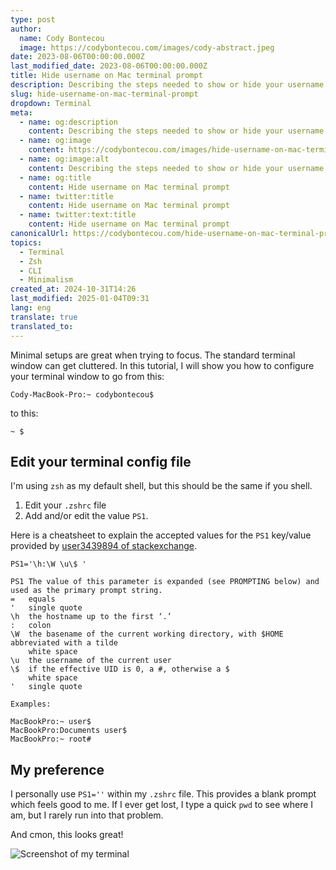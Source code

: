 ```yaml
---
type: post
author:
  name: Cody Bontecou
  image: https://codybontecou.com/images/cody-abstract.jpeg
date: 2023-08-06T00:00:00.000Z
last_modified_date: 2023-08-06T00:00:00.000Z
title: Hide username on Mac terminal prompt
description: Describing the steps needed to show or hide your username on your Mac's terminal.
slug: hide-username-on-mac-terminal-prompt
dropdown: Terminal
meta:
  - name: og:description
    content: Describing the steps needed to show or hide your username on your Mac's terminal.
  - name: og:image
    content: https://codybontecou.com/images/hide-username-on-mac-terminal-prompt.png
  - name: og:image:alt
    content: Describing the steps needed to show or hide your username on your Mac's terminal.
  - name: og:title
    content: Hide username on Mac terminal prompt
  - name: twitter:title
    content: Hide username on Mac terminal prompt
  - name: twitter:text:title
    content: Hide username on Mac terminal prompt
canonicalUrl: https://codybontecou.com/hide-username-on-mac-terminal-prompt.html
topics:
  - Terminal
  - Zsh
  - CLI
  - Minimalism
created_at: 2024-10-31T14:26
last_modified: 2025-01-04T09:31
lang: eng
translate: true
translated_to: 
---
```

Minimal setups are great when trying to focus. The standard terminal window can get cluttered. In this tutorial, I will show you how to configure your terminal window to go from this:

```shell
Cody-MacBook-Pro:~ codybontecou$
```

to this:

```
~ $
```

## Edit your terminal config file

I'm using `zsh` as my default shell, but this should be the same if you shell.

1. Edit your `.zshrc` file
2. Add and/or edit the value `PS1`.

Here is a cheatsheet to explain the accepted values for the `PS1` key/value provided by [user3439894 of stackexchange](https://apple.stackexchange.com/questions/224149/show-username-on-mac-terminal-prompt).

```shell
PS1='\h:\W \u\$ '

PS1 The value of this parameter is expanded (see PROMPTING below) and used as the primary prompt string.
=   equals
'   single quote
\h  the hostname up to the first ‘.’
:   colon
\W  the basename of the current working directory, with $HOME abbreviated with a tilde
    white space
\u  the username of the current user
\$  if the effective UID is 0, a #, otherwise a $
    white space
'   single quote

Examples:

MacBookPro:~ user$
MacBookPro:Documents user$
MacBookPro:~ root#
```

## My preference

I personally use `PS1=''` within my `.zshrc` file. This provides a blank prompt which feels good to me. If I ever get lost, I type a quick `pwd` to see where I am, but I rarely run into that problem.

And cmon, this looks great!

<img src="https://codybontecou.com/images/clean-terminal.png" alt="Screenshot of my terminal" class="mt-6 rounded-lg shadow-lg" />
